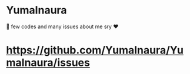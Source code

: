 # YumaInaura
🤖 few codes and many issues about me sry ♥ 

# https://github.com/YumaInaura/YumaInaura/issues
